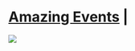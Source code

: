 # [Amazing Events](https://amazingevents-yusti.netlify.app/) | 

<img src="https://w7.pngwing.com/pngs/329/312/png-transparent-in-logo-linkedin-computer-icons-social-media-professional-network-service-youtube-linkedin-miscellaneous-blue-angle.png" wid>
